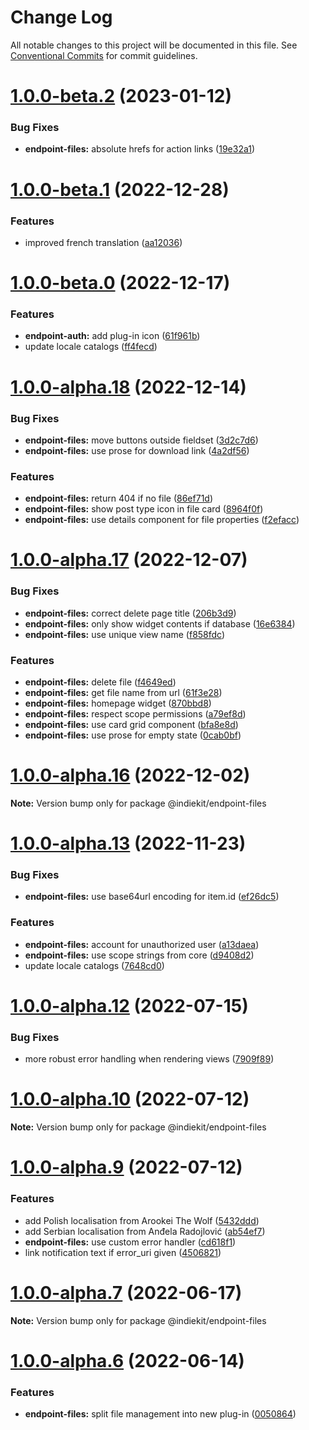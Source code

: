 # Change Log

All notable changes to this project will be documented in this file.
See [Conventional Commits](https://conventionalcommits.org) for commit guidelines.

# [1.0.0-beta.2](https://github.com/getindiekit/indiekit/compare/v1.0.0-beta.1...v1.0.0-beta.2) (2023-01-12)


### Bug Fixes

* **endpoint-files:** absolute hrefs for action links ([19e32a1](https://github.com/getindiekit/indiekit/commit/19e32a11fa5ac8ef1c05b25ded43638aad539e12))





# [1.0.0-beta.1](https://github.com/getindiekit/indiekit/compare/v1.0.0-beta.0...v1.0.0-beta.1) (2022-12-28)

### Features

- improved french translation ([aa12036](https://github.com/getindiekit/indiekit/commit/aa12036cff7c04b47396525c5b08ba29df005eb2))

# [1.0.0-beta.0](https://github.com/getindiekit/indiekit/compare/v1.0.0-alpha.18...v1.0.0-beta.0) (2022-12-17)

### Features

- **endpoint-auth:** add plug-in icon ([61f961b](https://github.com/getindiekit/indiekit/commit/61f961b0a9f0f5192ab407dd1b7078c21c956dad))
- update locale catalogs ([ff4fecd](https://github.com/getindiekit/indiekit/commit/ff4fecdd200aa6cd7839475a5050426cd60f1b2f))

# [1.0.0-alpha.18](https://github.com/getindiekit/indiekit/compare/v1.0.0-alpha.17...v1.0.0-alpha.18) (2022-12-14)

### Bug Fixes

- **endpoint-files:** move buttons outside fieldset ([3d2c7d6](https://github.com/getindiekit/indiekit/commit/3d2c7d62b6ea617374f5c5ceacecf4e1751d667c))
- **endpoint-files:** use prose for download link ([4a2df56](https://github.com/getindiekit/indiekit/commit/4a2df56884f120f21d99e3cf5cb62a6a926c7740))

### Features

- **endpoint-files:** return 404 if no file ([86ef71d](https://github.com/getindiekit/indiekit/commit/86ef71dffb34c13f72f67d1fcdb326d107bc01ec))
- **endpoint-files:** show post type icon in file card ([8964f0f](https://github.com/getindiekit/indiekit/commit/8964f0fd9d16f144ef5d87a4551e6d29fd1c9bbf))
- **endpoint-files:** use details component for file properties ([f2efacc](https://github.com/getindiekit/indiekit/commit/f2efacc0e2ddc235098d65e692cf2e6eb7ac4eac))

# [1.0.0-alpha.17](https://github.com/getindiekit/indiekit/compare/v1.0.0-alpha.16...v1.0.0-alpha.17) (2022-12-07)

### Bug Fixes

- **endpoint-files:** correct delete page title ([206b3d9](https://github.com/getindiekit/indiekit/commit/206b3d9f905e36d672802be4e03ca434f8936926))
- **endpoint-files:** only show widget contents if database ([16e6384](https://github.com/getindiekit/indiekit/commit/16e6384635f4b215565f8ad191ec82ca2899060a))
- **endpoint-files:** use unique view name ([f858fdc](https://github.com/getindiekit/indiekit/commit/f858fdc891a6c1b2bd99a700921fcc6fa38af8e1))

### Features

- **endpoint-files:** delete file ([f4649ed](https://github.com/getindiekit/indiekit/commit/f4649edb1c5934cb7bd87b00f3d9abf57dba0d17))
- **endpoint-files:** get file name from url ([61f3e28](https://github.com/getindiekit/indiekit/commit/61f3e2878de8a7c0f12ae33bbda6dc9a88524c16))
- **endpoint-files:** homepage widget ([870bbd8](https://github.com/getindiekit/indiekit/commit/870bbd876cd3ec7831134ab116bfa8ae7284d339))
- **endpoint-files:** respect scope permissions ([a79ef8d](https://github.com/getindiekit/indiekit/commit/a79ef8dd1964230718ef068b9466bad99421261c))
- **endpoint-files:** use card grid component ([bfa8e8d](https://github.com/getindiekit/indiekit/commit/bfa8e8dd3e0fdcdc42e4583e853debd45cdc744c))
- **endpoint-files:** use prose for empty state ([0cab0bf](https://github.com/getindiekit/indiekit/commit/0cab0bfc87c8f2bf5d76853aefb90f73a2221d1d))

# [1.0.0-alpha.16](https://github.com/getindiekit/indiekit/compare/v1.0.0-alpha.15...v1.0.0-alpha.16) (2022-12-02)

**Note:** Version bump only for package @indiekit/endpoint-files

# [1.0.0-alpha.13](https://github.com/getindiekit/indiekit/compare/v1.0.0-alpha.12...v1.0.0-alpha.13) (2022-11-23)

### Bug Fixes

- **endpoint-files:** use base64url encoding for item.id ([ef26dc5](https://github.com/getindiekit/indiekit/commit/ef26dc5ec3722a769c4584e7d498483c398013bf))

### Features

- **endpoint-files:** account for unauthorized user ([a13daea](https://github.com/getindiekit/indiekit/commit/a13daea04f74294f439d0d69b08ea93ff5939411))
- **endpoint-files:** use scope strings from core ([d9408d2](https://github.com/getindiekit/indiekit/commit/d9408d290661ba2b78d6815ad8db073ef724d829))
- update locale catalogs ([7648cd0](https://github.com/getindiekit/indiekit/commit/7648cd0aebc3e94afe2f7ddc02771886a91a1ccd))

# [1.0.0-alpha.12](https://github.com/getindiekit/indiekit/compare/v1.0.0-alpha.11...v1.0.0-alpha.12) (2022-07-15)

### Bug Fixes

- more robust error handling when rendering views ([7909f89](https://github.com/getindiekit/indiekit/commit/7909f891279f555152672a2a636d82b9775bd9e2))

# [1.0.0-alpha.10](https://github.com/getindiekit/indiekit/compare/v1.0.0-alpha.9...v1.0.0-alpha.10) (2022-07-12)

**Note:** Version bump only for package @indiekit/endpoint-files

# [1.0.0-alpha.9](https://github.com/getindiekit/indiekit/compare/v1.0.0-alpha.8...v1.0.0-alpha.9) (2022-07-12)

### Features

- add Polish localisation from Arookei The Wolf ([5432ddd](https://github.com/getindiekit/indiekit/commit/5432ddd6a2095e7f4fc09ec8517cee8bffdf17a2))
- add Serbian localisation from Anđela Radojlović ([ab54ef7](https://github.com/getindiekit/indiekit/commit/ab54ef74a07f3c7c35aed4959b3addb3f3330fbf))
- **endpoint-files:** use custom error handler ([cd618f1](https://github.com/getindiekit/indiekit/commit/cd618f14b17a8e619dd1f596a5800be7299409c2))
- link notification text if error_uri given ([4506821](https://github.com/getindiekit/indiekit/commit/4506821ab3174a629e4470601ef5090b583feb14))

# [1.0.0-alpha.7](https://github.com/getindiekit/indiekit/compare/v1.0.0-alpha.6...v1.0.0-alpha.7) (2022-06-17)

**Note:** Version bump only for package @indiekit/endpoint-files

# [1.0.0-alpha.6](https://github.com/getindiekit/indiekit/compare/v1.0.0-alpha.5...v1.0.0-alpha.6) (2022-06-14)

### Features

- **endpoint-files:** split file management into new plug-in ([0050864](https://github.com/getindiekit/indiekit/commit/0050864cd43128dc752833c50855edb289b0aa30))
